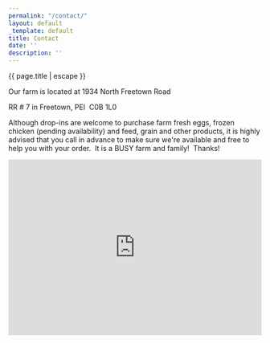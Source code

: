 ```yaml
---
permalink: "/contact/"
layout: default
_template: default
title: Contact
date: ''
description: ''
---
```

{{ page.title | escape }}

<div class="map-frame">Our farm is located at 1934 North Freetown Road</div>

RR # 7 in Freetown, PEI  C0B 1L0

Although drop-ins are welcome to purchase farm fresh eggs, frozen chicken (pending availability) and feed, grain and other products, it is highly advised that you call in advance to make sure we're available and free to help you with your order.  It is a BUSY farm and family!  Thanks!

<iframe width="100%" height="350" frameborder="0" scrolling="no" marginheight="0" src="https://maps.google.com/maps?q=1934 N Freetown Rd, Freetown, PE, Canada, &t=&z=10&ie=UTF8&iwloc=&output=embed" marginwidth="0"></iframe>